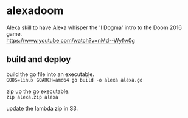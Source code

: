 # alexadoom


Alexa skill to have Alexa whisper the 'I Dogma' intro to the Doom 2016 game.  
https://www.youtube.com/watch?v=nMd--Wyfw0g


## build and deploy

build the go file into an executable.  
`GOOS=linux GOARCH=amd64 go build -o alexa alexa.go`

zip up the go executable.  
`zip alexa.zip alexa`

update the lambda zip in S3.  